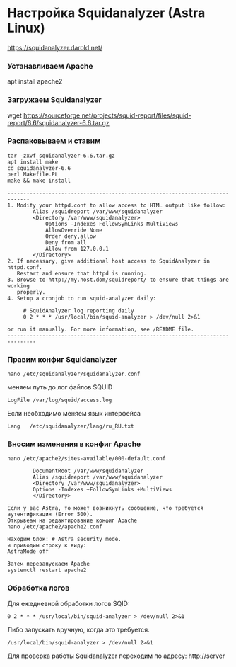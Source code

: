 # Настройка Squidanalyzer (Astra Linux)
https://squidanalyzer.darold.net/

### Устанавливаем Apache
apt install apache2

### Загружаем Squidanalyzer
wget https://sourceforge.net/projects/squid-report/files/squid-report/6.6/squidanalyzer-6.6.tar.gz

### Распаковываем и ставим
```
tar -zxvf squidanalyzer-6.6.tar.gz  
apt install make  
cd squidanalyzer-6.6  
perl Makefile.PL  
make && make install  
```
```
-----------------------------------------------------------------------------
1. Modify your httpd.conf to allow access to HTML output like follow:
        Alias /squidreport /var/www/squidanalyzer
        <Directory /var/www/squidanalyzer>
            Options -Indexes FollowSymLinks MultiViews
            AllowOverride None
            Order deny,allow
            Deny from all
            Allow from 127.0.0.1
        </Directory>
2. If necessary, give additional host access to SquidAnalyzer in httpd.conf.
   Restart and ensure that httpd is running.
3. Browse to http://my.host.dom/squidreport/ to ensure that things are working
   properly.
4. Setup a cronjob to run squid-analyzer daily:

     # SquidAnalyzer log reporting daily
     0 2 * * * /usr/local/bin/squid-analyzer > /dev/null 2>&1

or run it manually. For more information, see /README file.
-------------------------------------------------------------------------------
```
### Правим конфиг Squidanalyzer
```
nano /etc/squidanalyzer/squidanalyzer.conf
```
меняем путь до лог файлов SQUID
```
LogFile /var/log/squid/access.log
```
Если необходимо меняем язык интерфейса
```
Lang   /etc/squidanalyzer/lang/ru_RU.txt
```
### Вносим изменения в конфиг Apache
```
nano /etc/apache2/sites-available/000-default.conf

        DocumentRoot /var/www/squidanalyzer
        Alias /squidreport /var/www/squidanalyzer
        <Directory /var/www/squidanalyzer>
        Options -Indexes +FollowSymLinks +MultiViews
        </Directory>

Если у вас Astra, то может возникнуть сообщение, что требуется аутентификация (Error 500).
Открывеам на редактирование конфиг Apache
nano /etc/apache2/apache2.conf

Находим блок: # Astra security mode.
и приводим строку к виду:
AstraMode off

Затем перезапускаем Apache
systemctl restart apache2
```	
### Обработка логов 
Для ежедневной обработки логов SQID:  
```
0 2 * * * /usr/local/bin/squid-analyzer > /dev/null 2>&1
```
Либо запускать вручную, когда это требуется.
```
/usr/local/bin/squid-analyzer > /dev/null 2>&1
```

Для проверка работы Squidanalyzer переходим по адресу: http://server
